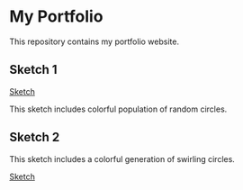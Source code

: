 # My Portfolio

This repository contains my portfolio website. 

## Sketch 1
[Sketch](./sketch/)

This sketch includes colorful population of random circles. 

## Sketch 2 
This sketch includes a colorful generation of swirling circles.

[Sketch](./Sketch2/) 
